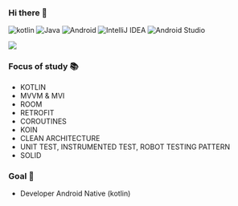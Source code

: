 ### Hi there 👋
![kotlin](https://img.shields.io/badge/kotlin-9558B2.svg?style=for-the-badge&logo=kotlin&logoColor=white&labelColor=8E2DE2)
![Java](https://img.shields.io/badge/java-9558B2.svg?style=for-the-badge&logo=java&logoColor=white&labelColor=8E2DE2)
![Android](https://img.shields.io/badge/Android-9558B2.svg?style=for-the-badge&logo=android&logoColor=white&labelColor=8E2DE2)
![IntelliJ IDEA](https://img.shields.io/badge/IntelliJIDEA-9558B2.svg?style=for-the-badge&logo=intellij-idea&logoColor=white&labelColor=8E2DE2)
![Android Studio](https://img.shields.io/badge/Android%20Studio-9558B2.svg?style=for-the-badge&logo=android-studio&logoColor=white&labelColor=8E2DE2)

<img src="https://github-readme-stats.vercel.app/api?username=edilsonvilarinho&show_icons=true&theme=radical&title_color=8E2DE2&text_color=fff&icon_color=8E2DE2">

### Focus of study 📚

  -  KOTLIN
  -  MVVM & MVI
  -  ROOM
  -  RETROFIT
  -  COROUTINES
  -  KOIN
  -  CLEAN ARCHITECTURE
  -  UNIT TEST, INSTRUMENTED TEST, ROBOT TESTING PATTERN
  -  SOLID
### Goal 🎯
  
  - Developer Android Native (kotlin)
